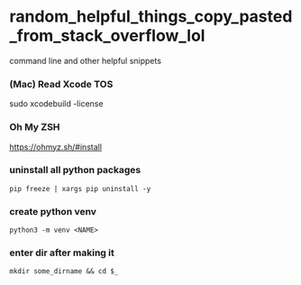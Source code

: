 # random_helpful_things_copy_pasted_from_stack_overflow_lol
command line and other helpful snippets

### (Mac) Read Xcode TOS
sudo xcodebuild -license


### Oh My ZSH
https://ohmyz.sh/#install


### uninstall all python packages
```
pip freeze | xargs pip uninstall -y
```

### create python venv
```
python3 -m venv <NAME>
```

### enter dir after making it
```
mkdir some_dirname && cd $_
```

